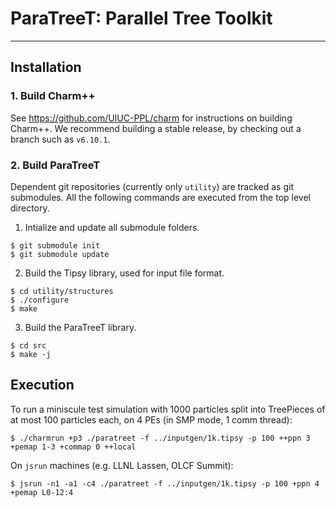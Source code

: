 # ParaTreeT: Parallel Tree Toolkit

--------------------------------------------------------------------------------

## Installation

### 1. Build Charm++

See https://github.com/UIUC-PPL/charm for instructions on building Charm++.
We recommend building a stable release, by checking out a branch such as `v6.10.1`.

### 2. Build ParaTreeT

Dependent git repositories (currently only `utility`) are tracked as git submodules.
All the following commands are executed from the top level directory.

1. Intialize and update all submodule folders.
```
$ git submodule init
$ git submodule update
```

2. Build the Tipsy library, used for input file format.
```
$ cd utility/structures
$ ./configure
$ make
```

3. Build the ParaTreeT library.
```
$ cd src
$ make -j
```

## Execution

To run a miniscule test simulation with 1000 particles split into TreePieces of at most 100 particles each, on 4 PEs (in SMP mode, 1 comm thread):
```
$ ./charmrun +p3 ./paratreet -f ../inputgen/1k.tipsy -p 100 ++ppn 3 +pemap 1-3 +commap 0 ++local
```

On `jsrun` machines (e.g. LLNL Lassen, OLCF Summit):
```
$ jsrun -n1 -a1 -c4 ./paratreet -f ../inputgen/1k.tipsy -p 100 +ppn 4 +pemap L0-12:4
```
